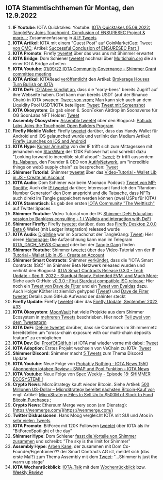 ## IOTA Stammtischthemen für Montag, den 12.9.2022

1. **IF Youtube**: IOTA Quicktakes: Youtube: [IOTA Quicktakes 05.09.2022: TanglePay Joins Touchpoint, Conclusion of ENSURESEC Project & more...](https://www.youtube.com/watch?v=InEz8cMb18k); Zusammenfassung in [4 IF Tweets](https://twitter.com/iota/status/1566712865515798528?s=20&t=ZqJHDRHuFrCkFGpakvV-Ug)
2. **IOTA Artikel**: IOTA mit einem "Guest Post" auf CoinMarketCap: [Tweet von CMC](https://twitter.com/CoinMarketCap/status/1566705191172427777?s=20&t=T7tRXPKL2FrMqWsXTJjJPA); Artikel: [Successful Conclusion of ENSURESEC Part 1](https://coinmarketcap.com/community/articles/35380)
3. **IOTA Promote**: Firefly [tweetet](https://twitter.com/fireflywallet/status/1566823473435054084?s=20&t=BW75KA1Ey8Cw3UyNXLK8lg) über das was uns mit Shimmer erwartet
4. **IOTA Bridge**: Dom Schiener [tweetet](https://twitter.com/DomSchiener/status/1567085808653328385?s=20&t=GadandAhCC_0qZrTN6pLlg) nochmal über [Multichain.org](https://multichain.org/) die an einer IOTA Bridge arbeiten
5. **IOTA Youtube**: [01/09/22 IOTA Community Governance - Shimmer Grant committee meeting](https://www.youtube.com/watch?v=nFkWEkdSblU)
6. **IOTA Artikel**: IOTARead [veröffentlicht](https://twitter.com/iotaread/status/1567190395045519360?s=20&t=4mXDRwL3EiwFUWx9XVl__g) den Artikel: [Brokerage Houses Turn Bullish on IOTA](https://iotaread.com/119-brokerage-houses-turn-bullish-on-iota)
7. **IOTA DeFi**: [IOTAbee kündigt an](https://twitter.com/iotabee/status/1567439645176397824?s=20&t=dPDfDwJN6FyYu7l7SygK3A), dass die "early-bees" bereits Zugriff auf ihre Webseite haben. Dort kann man bereits USDT (auf der Binance Chain) in IOTA swapen: [Tweet von vrom](https://twitter.com/Vrom14286662/status/1567480704908279808?s=20&t=U5P8nDscMYqY5-azWd8wtg); Man kann sich auch an dem Liquidity Pool USDT/IOTA beteiligen: [Tweet](https://twitter.com/iotabee/status/1567461763037405184?s=20&t=U5P8nDscMYqY5-azWd8wtg); [Tweet mit Screenshot](https://twitter.com/AlvaroMuro4/status/1567475985284567040?s=20&t=ZWya_RIknDNT6LhelzaO2A)
8. **IOTA Ökosystem**: Es gab einen 6. SoonToken Airdrop im Soonaverse für OG SoonLabs NFT Holder: [Tweet](https://twitter.com/soon_labs/status/1567401967953256448)
9. **Assembly Ökosystem**: [Assembly tweetet](https://twitter.com/assembly_net/status/1567497931388747776?s=20&t=CJ1t3aUsNYyxoKGuP89FcQ) über den Blogpost: [Potluck Labs Joins the Touchpoint Open Builders Program](https://blog.assembly.sc/potluck-labs-joins-touchpoint/) 
10. **Firefly Mobile Wallet**: Firefly [tweetet](https://twitter.com/fireflywallet/status/1567500373941690368?s=20&t=oncsUXPsEl47ELVls5gAPw) darüber, dass das Handy Wallet für Android und IOS gelaunched wurde und verlinkt den Medium Artikel: [Firefly Launches on iOS and Android](https://medium.com/@fireflywallet/firefly-launches-on-ios-and-android-bd0b1858ae5f) 
11. **IOTA Hype**: [Kumar Anirudha](https://twitter.com/kranirudha) von der IF trifft sich zum Mittagessen mit jemandem von [StarkWare](https://twitter.com/StarkWareLtd) der 120K Follower hat und schreibt dazu "Looking forward to incredible stuff ahead": [Tweet](https://twitter.com/kranirudha/status/1567802287145484289?s=20&t=Az5rfoPBDFIwBSdEXNybDA); Er trifft ausserdem [Its_Nabarun](https://twitter.com/Its_Nabarun), den Founder & CEO von [AutifyNetwork](https://twitter.com/AutifyNetwork), um "incredible things on web3 supply chain" zu besprechen: [Tweet](https://twitter.com/kranirudha/status/1568514250565648384?s=20&t=arTV4eHATM8Q9fAXzT-imA)
12. **Shimmer Tutorial**: Shimmer [tweetet](https://twitter.com/shimmernet/status/1567815011807928323?s=20&t=LnnKYaVf04oDEZLNaJKaog) über das [Video-Tutorial - Wallet Lib in JS - Create an Account](https://www.youtube.com/watch?v=c00q66ePEwI)
13. **IOTA Audio**: Dom Schiener war beim Moonaco Podcast: [Tweet von MP](https://twitter.com/MoonacoPodcast/status/1567815555582726146?s=20&t=8DL-aG0qQHnxsjqayJbXgw); [Spotify](https://open.spotify.com/episode/7uwYGq1DVQGlgdu8eTauqI); Auch die [IF tweetet](https://twitter.com/iota/status/1568177399161831425?s=20&t=Az5rfoPBDFIwBSdEXNybDA) darüber; Interessant fand ich den "Random Number Generator" den Dom anspricht und die Tatsache, dass NFTs auch direkt im Tangle gespeichert werden können (zwei USPs für IOTA)
14. **IOTA Stammtisch**: Es gab den ersten [IOTA Community "The Welttisch"](https://twitter.com/i/spaces/1rmGPkLNzwYKN) auf Twitter Spaces
15. **Shimmer Youtube**: Video Tutorial von der IF: [Shimmer DeFi Education session by Bankless consulting - 1.) Wallets and interaction with DeFi](https://www.youtube.com/watch?v=wSOFHdOBFTc&feature=youtu.be)
16. **Shimmer Firefly**: Firefly [tweetet](https://twitter.com/fireflywallet/status/1568199239880130560?s=20&t=Az5rfoPBDFIwBSdEXNybDA) darüber, dass das [Firefly Desktop 2.0.0 Beta 6](https://github.com/iotaledger/firefly/releases/tag/desktop-2.0.0-beta-6) Wallet (mit Ledger Integration) released wurde 
17. **IOTA Audio**: [DigiMine](https://twitter.com/DigiMine_) war im Sprachchat der TangleGang: [Tweet](https://twitter.com/GangTangleTalk/status/1567882683421806601); Hier deren [Homepage](https://linktr.ee/Digimine); Die Aufzeichnung kann man im Telegram [IOTA_DACH_NEWS Channel](https://t.me/IOTA_DACH_NEWS) oder bei der [Tangle Gang](https://t.me/tangle_gang) finden
18. **Shimmer Youtube**: Shimmer [tweetet](https://twitter.com/shimmernet/status/1567815011807928323?s=20&t=6nm7NUJE12nPrJ14YUXOtg) über das Video-Tutorial von der IF [Tutorial - Wallet Lib in JS - Create an Account](https://www.youtube.com/watch?v=c00q66ePEwI)
19. **Shimmer Smart Contracts**: Shimmer [verkündet](https://twitter.com/shimmernet/status/1568242094841516034?s=20&t=Az5rfoPBDFIwBSdEXNybDA), dass die "IOTA Smart Contracts (ISC)" im Shimmer Beta Netzwerk released wurden und verlinkt den Blogpost: [IOTA Smart Contracts Release 0.3.0 - Tech Update - Sep 9, 2022 - Stardust Ready, Extended EVM, and Much More](https://blog.shimmer.network/iota-smart-contracts-release-030/); Siehe auch GitHub: [v0.3.0 - First Stardust compatible ISC release](https://github.com/iotaledger/wasp/releases/tag/v0.3.0); Hier noch ein [Tweet von Dave de Fijter](https://twitter.com/fijter/status/1568241838196199425?s=20&t=arTV4eHATM8Q9fAXzT-imA) und ein [Tweet von Evaldas](https://twitter.com/lunfardo314/status/1568276742175084544?s=20&t=arTV4eHATM8Q9fAXzT-imA) dazu. Auch Holger Köther ist ziemlich gehyped ([Tweet](https://twitter.com/HolgerKoether/status/1568286845720461315?s=20&t=T8ofGArekrVR2bnlvA1P7g)) und [Dave de Fijter tweetet](https://twitter.com/fijter/status/1568241838196199425?s=20&t=VMjhGRHrzK9A0rWFu4y1dw) Details zum GitHub Aufwand der dahinter steckt
20. **Firefly Update**: Firefly [tweetet](https://twitter.com/fireflywallet/status/1568252019667787783?s=20&t=Az5rfoPBDFIwBSdEXNybDA) über das [Firefly Update, September 2022 #33](https://github.com/iotaledger/engineering-updates/discussions/33)
21. **IOTA Ökosystem**: [MoonVault](https://twitter.com/Moon_Vault_News) hat viele Projekte aus dem Shimmer Ecosystem in [mehreren Tweets](https://twitter.com/Moon_Vault_News/status/1568495246853689344?s=20&t=arTV4eHATM8Q9fAXzT-imA) beschrieben. Hier noch [Teil zwei von dem Tweetstorm](https://twitter.com/Moon_Vault_News/status/1568848762633883648?s=20&t=T8ofGArekrVR2bnlvA1P7g)
22. **IOTA DeFi**: [DeFire tweetet](https://twitter.com/DeFIRE_org/status/1568328117411872768?s=20&t=arTV4eHATM8Q9fAXzT-imA) darüber, dass sie Containers im Shimmernetz bereitstellen um "cross-chain exposure with our multi-chain deposits feature" zu ermöglichen
23. **IOTA Dev**: Bei [ProofOfGitHub](https://twitter.com/ProofofGitHub) ist IOTA mal wieder vorne mit dabei: [Tweet](https://twitter.com/ProofofGitHub/status/1568268035517206529?s=20&t=arTV4eHATM8Q9fAXzT-imA)
24. **IOTA Adoption**: Erstes Projekt wechseln von VeChain zu IOTA: [Tweet](https://twitter.com/neumis4/status/1568137065195266050?s=20&t=arTV4eHATM8Q9fAXzT-imA)
25. **Shimmer Discord**: Shimmer macht [5 Tweets](https://twitter.com/shimmernet/status/1568521414218481664?s=20&t=arTV4eHATM8Q9fAXzT-imA) zum Thema Discord Update
26. **IOTA Youtube**: Neue Folge von [Probably Nothing - IOTA News 1550 Abonnenten iotabee Review - SWAP und Pool Funktion - IOTA News](https://www.youtube.com/watch?v=NKYOCuCg8sg)
27. **IOTA Youtube**: Neue Folge von [Spec Weekly - Episode 18: SHIMMER ECOSYSTEM!!!](https://www.youtube.com/watch?v=fsgmjBsuBOo)
28. **Crypto News**: MicroStrategy kauft wieder Bitcoin. Siehe Artikel: [500 Millionen US-Dollar – MicroStrategy bereitet nächsten Bitcoin-Kauf vor](https://www.blocktrainer.de/micostragy-bitcoin-500millionen/); engl. Artikel: [MicroStrategy Files to Sell Up to $500M of Stock to Fund Bitcoin Purchases
](https://www.coindesk.com/business/2022/09/09/microstrategy-files-for-stock-offering-of-up-to-500m-in-part-to-buy-additional-bitcoin/); 
28. **Crypto News**: Ethereum Merge very soon (am Dienstag): [https://wenmerge.com/](https://wenmerge.com/)
29. **Twitter Diskussionen**: Hans Moog vergleicht IOTA mit SUI und Atos in [sehr vielen Tweets](https://twitter.com/hus_qy/status/1568887458279919616?s=20&t=T8ofGArekrVR2bnlvA1P7g)
30. **IOTA Promote**: BitForex mit 120K Followern [tweetet](https://twitter.com/bitforexcom/status/1568741861262385152?s=20&t=T8ofGArekrVR2bnlvA1P7g) über IOTA als ihr "BitForexSpotlight of the day"
31. **Shimmer Hype**: Dom Schiener [fasst die Vorteile von Shimmer zusammen](https://twitter.com/DomSchiener/status/1568568076890693632?s=20&t=T8ofGArekrVR2bnlvA1P7g) und schreibt: "The sky is the limit for Shimmer"
32. **Assembly Hype**: [Arben Kane](https://www.arbenkane.com/), der zusammen mit Dom Co-Founder/Eigentümer?!? der Smart Contracts AG ist, meldet sich (das erste Mal?) zum Thema Assembly mit dem [Tweet](https://twitter.com/Arben/status/1568647999030726658?s=20&t=T8ofGArekrVR2bnlvA1P7g): "...Shimmer is just the warm up stage"
33. **IOTA Wochenrückblick**: [IOTA_Talk](https://twitter.com/Iota_Talk_) mit dem [Wochenrückblick](https://www.iota-talk.com/index.php?article/218-wochenr%C3%BCckblick-vom-4-bis-10-september-2022/) bzw. [Weekly Review](https://www.iota-talk.com/index.php?article/219-week-in-review-from-4th-to-10nd-september-2022/)








